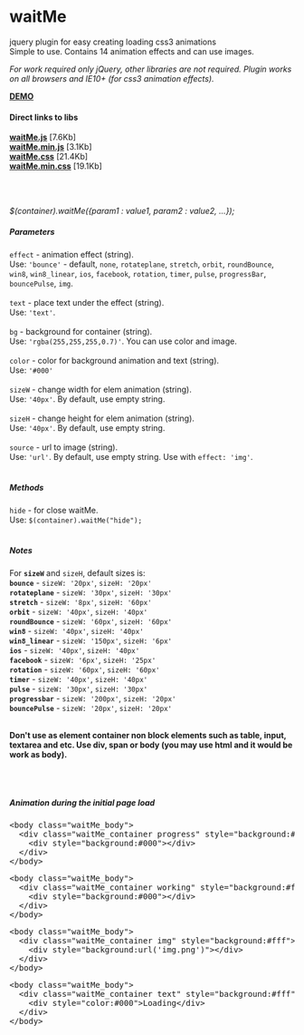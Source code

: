 waitMe
======

jquery plugin for easy creating loading css3 animations<br>
Simple to use. Contains 14 animation effects and can use images.

<i>For work required only jQuery, other libraries are not required.</i>
<i>Plugin works on all browsers and IE10+ (for css3 animation effects).</i>
<br>

<a href="http://vadimsva.github.io/waitMe/" target="_blank"><b>DEMO</b></a>


<h4>Direct links to libs</h4>
<a href="http://vadimsva.github.io/waitMe/waitMe.js" target="_blank"><b>waitMe.js</b></a> [7.6Kb]<br>
<a href="http://vadimsva.github.io/waitMe/waitMe.min.js" target="_blank"><b>waitMe.min.js</b></a> [3.1Kb]<br>
<a href="http://vadimsva.github.io/waitMe/waitMe.css" target="_blank"><b>waitMe.css</b></a> [21.4Kb]<br>
<a href="http://vadimsva.github.io/waitMe/waitMe.min.css" target="_blank"><b>waitMe.min.css</b></a> [19.1Kb]

<br><br>

<p><i>$(container).waitMe({param1 : value1, param2 : value2, ...});</i></p>

<h5>Parameters</h5>
<code>effect</code> - animation effect (string).<br>
Use: <code>'bounce'</code> - default, <code>none</code>, <code>rotateplane</code>, <code>stretch</code>, <code>orbit</code>, <code>roundBounce</code>, <code>win8</code>, <code>win8_linear</code>, <code>ios</code>, <code>facebook</code>, <code>rotation</code>, <code>timer</code>, <code>pulse</code>, <code>progressBar</code>, <code>bouncePulse</code>, <code>img</code>.<br>
<br>
<code>text</code> - place text under the effect (string).<br>
Use: <code>'text'</code>.<br>
<br>
<code>bg</code> - background for container (string).<br>
Use: <code>'rgba(255,255,255,0.7)'</code>. You can use color and image.<br>
<br>
<code>color</code> - color for background animation and text (string).<br>
Use: <code>'#000'</code><br>
<br>
<code>sizeW</code> - change width for elem animation (string).<br>
Use: <code>'40px'</code>. By default, use empty string.<br>
<br>
<code>sizeH</code> - change height for elem animation (string).<br>
Use: <code>'40px'</code>. By default, use empty string.<br>
<br>
<code>source</code> - url to image (string).<br>
Use: <code>'url'</code>. By default, use empty string. Use with <code>effect: 'img'</code>.<br>
<br>

<h5>Methods</h5>
<code>hide</code> - for close waitMe.<br>
Use: <code>$(container).waitMe("hide");</code><br>
<br>

<h5>Notes</h5>
For <code><b>sizeW</b></code> and <code>sizeH</code>, default sizes is:<br>
<code><b>bounce</b></code> - <code>sizeW: '20px'</code>, <code>sizeH: '20px'</code><br>
<code><b>rotateplane</b></code> - <code>sizeW: '30px'</code>, <code>sizeH: '30px'</code><br>
<code><b>stretch</b></code> - <code>sizeW: '8px'</code>, <code>sizeH: '60px'</code><br>
<code><b>orbit</b></code> - <code>sizeW: '40px'</code>, <code>sizeH: '40px'</code><br>
<code><b>roundBounce</b></code> - <code>sizeW: '60px'</code>, <code>sizeH: '60px'</code><br>
<code><b>win8</b></code> - <code>sizeW: '40px'</code>, <code>sizeH: '40px'</code><br>
<code><b>win8_linear</b></code> - <code>sizeW: '150px'</code>, <code>sizeH: '6px'</code><br>
<code><b>ios</b></code> - <code>sizeW: '40px'</code>, <code>sizeH: '40px'</code><br>
<code><b>facebook</b></code> - <code>sizeW: '6px'</code>, <code>sizeH: '25px'</code><br>
<code><b>rotation</b></code> - <code>sizeW: '60px'</code>, <code>sizeH: '60px'</code><br>
<code><b>timer</b></code> - <code>sizeW: '40px'</code>, <code>sizeH: '40px'</code><br>
<code><b>pulse</b></code> - <code>sizeW: '30px'</code>, <code>sizeH: '30px'</code><br>
<code><b>progressbar</b></code> - <code>sizeW: '200px'</code>, <code>sizeH: '20px'</code><br>
<code><b>bouncePulse</b></code> - <code>sizeW: '20px'</code>, <code>sizeH: '20px'</code><br><br>

<b>Don't use as element container non block elements such as table, input, textarea and etc. Use div, span or body (you may use html and it would be work as body).</b><br>

<br><br>

<h5>Animation during the initial page load</h5>
<pre>
&lt;body class="waitMe_body"&gt;
  &lt;div class="waitMe_container progress" style="background:#fff"&gt;
    &lt;div style="background:#000"&gt;&lt;/div&gt;
  &lt;/div&gt;
&lt;/body&gt;
</pre>

<pre>
&lt;body class="waitMe_body"&gt;
  &lt;div class="waitMe_container working" style="background:#fff"&gt;
    &lt;div style="background:#000"&gt;&lt;/div&gt;
  &lt;/div&gt;
&lt;/body&gt;
</pre>

<pre>
&lt;body class="waitMe_body"&gt;
  &lt;div class="waitMe_container img" style="background:#fff"&gt;
    &lt;div style="background:url('img.png')"&gt;&lt;/div&gt;
  &lt;/div&gt;
&lt;/body&gt;
</pre>

<pre>
&lt;body class="waitMe_body"&gt;
  &lt;div class="waitMe_container text" style="background:#fff"&gt;
    &lt;div style="color:#000"&gt;Loading&lt;/div&gt;
  &lt;/div&gt;
&lt;/body&gt;
</pre>
